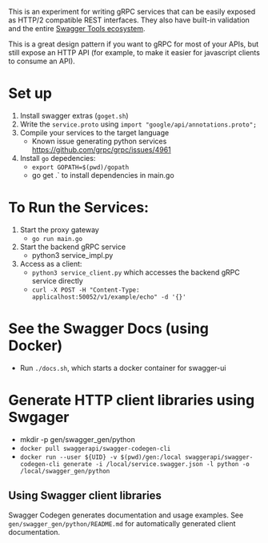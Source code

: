 This is an experiment for writing gRPC services that can be easily exposed as HTTP/2 compatible REST interfaces. They also have built-in validation and the entire [Swagger Tools ecosystem](https://swagger.io/tools/).

This is a great design pattern if you want to gRPC for most of your APIs, but still expose an HTTP API (for example, to make it easier for javascript clients to consume an API).

# Set up

1. Install swagger extras (`goget.sh`)
2. Write the `service.proto` using `import "google/api/annotations.proto";`
3. Compile your services to the target language
   - Known issue generating python services https://github.com/grpc/grpc/issues/4961
4. Install `go` depedencies:
   - `export GOPATH=$(pwd)/gopath`
   - go get .` to install dependencies in main.go

# To Run the Services:

1. Start the proxy gateway
   - `go run main.go`
2. Start the backend gRPC service
   - python3 service_impl.py
3. Access as a client:
   - `python3 service_client.py` which accesses the backend gRPC service directly
   - `curl -X POST -H "Content-Type: applicalhost:50052/v1/example/echo" -d '{}'`

# See the Swagger Docs (using Docker)
 - Run `./docs.sh`, which starts a docker container for swagger-ui

# Generate HTTP client libraries using Swgager
- mkdir -p gen/swagger_gen/python
- `docker pull swaggerapi/swagger-codegen-cli`
- `docker run --user ${UID} -v $(pwd)/gen:/local swaggerapi/swagger-codegen-cli generate -i /local/service.swagger.json -l python -o /local/swagger_gen/python`

## Using Swagger client libraries

Swagger Codegen generates documentation and usage examples. See `gen/swagger_gen/python/README.md` for automatically generated client documentation.
